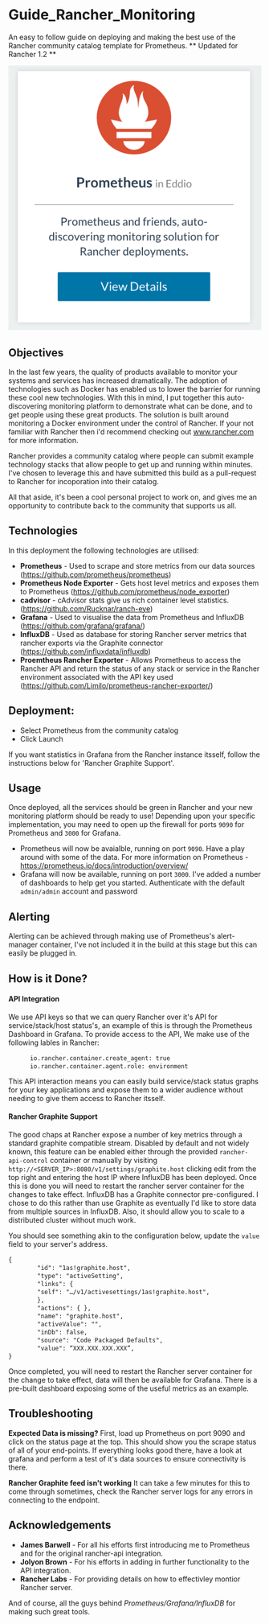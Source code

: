 # Guide_Rancher_Monitoring

An easy to follow guide on deploying and making the best use of the Rancher community catalog template for Prometheus.
** Updated for Rancher 1.2 **

![Catalog Entry](https://github.com/Rucknar/Guide_Rancher_Monitoring/blob/master/catalog-screen.png "Catalog Entry")

## Objectives

In the last few years, the quality of products available to monitor your systems and services has increased dramatically. The adoption of technologies such as Docker has enabled us to lower the barrier for running these cool new technologies.
With this in mind, I put together this auto-discovering monitoring platform to demonstrate what can be done, and to get people using these great products.
The solution is built around monitoring a Docker environment under the control of Rancher. If your not familiar with Rancher then i'd recommend checking out www.rancher.com for more information.

Rancher provides a community catalog where people can submit example technology stacks that allow people to get up and running within minutes.
I've chosen to leverage this and have submitted this build as a pull-request to Rancher for incoporation into their catalog.

All that aside, it's been a cool personal project to work on, and gives me an opportunity to contribute back to the community that supports us all.

## Technologies

In this deployment the following technologies are utilised:

* **Prometheus** - Used to scrape and store metrics from our data sources (https://github.com/prometheus/prometheus)
* **Prometheus Node Exporter** - Gets host level metrics and exposes them to Prometheus (https://github.com/prometheus/node_exporter)
* **cadvisor** - cAdvisor stats give us rich container level statistics. (https://github.com/Rucknar/ranch-eye)
* **Grafana** - Used to visualise the data from Prometheus and InfluxDB (https://github.com/grafana/grafana/)
* **InfluxDB** - Used as database for storing Rancher server metrics that rancher exports via the Graphite connector (https://github.com/influxdata/influxdb)
* **Proemtheus Rancher Exporter** - Allows Prometheus to access the Rancher API and return the status of any stack or service in the Rancher environment associated with the API key used (https://github.com/Limilo/prometheus-rancher-exporter/)

## Deployment:

* Select Prometheus from the community catalog
* Click Launch

If you want statistics in Grafana from the Rancher instance itsself, follow the instructions below for 'Rancher Graphite Support'.

## Usage

Once deployed, all the services should be green in Rancher and your new monitoring platform should be ready to use! Depending upon your specific implementation, you may need to open up the firewall for ports `9090` for Prometheus and `3000` for Grafana.

* Prometheus will now be avaialble, running on port `9090`. Have a play around with some of the data. For more information on Prometheus - https://prometheus.io/docs/introduction/overview/
* Grafana will now be available, running on port `3000`. I've added a number of dashboards to help get you started. Authenticate with the default `admin/admin` account and password

## Alerting

Alerting can be achieved through making use of Prometheus's alert-manager container, I've not included it in the build at this stage but this can easily be plugged in.

## How is it Done?

#### API Integration

We use API keys so that we can query Rancher over it's API for service/stack/host status's, an example of this is through the Prometheus Dashboard in Grafana.
To provide access to the API, We make use of the following lables in Rancher:
```
      io.rancher.container.create_agent: true
      io.rancher.container.agent.role: environment
```
This API interaction means you can easily build service/stack status graphs for your key applications and expose them to a wider audience without needing to give them access to Rancher itsself.

#### Rancher Graphite Support

The good chaps at Rancher expose a number of key metrics through a standard graphite compatible stream. Disabled by default and not widely known, this feature can be enabled either through the provided `rancher-api-control` container or manually by visiting `http://<SERVER_IP>:8080/v1/settings/graphite.host` clicking edit from the top right and entering the host IP where InfluxDB has been deployed. Once this is done you will need to restart the rancher server container for the changes to take effect.
InfluxDB has a Graphite connector pre-configured. I chose to do this rather than use Graphite as eventually I'd like to store data from multiple sources in InfluxDB. Also, it should allow you to scale to a distributed cluster without much work.

You should see something akin to the configuration below, update the `value` field to your server's address.

```
{
		"id": "1as!graphite.host",
		"type": "activeSetting",
		"links": {
		"self": "…/v1/activesettings/1as!graphite.host",
		},
		"actions": { },
		"name": "graphite.host",
		"activeValue": "",
		"inDb": false,
		"source": "Code Packaged Defaults",
		"value": “XXX.XXX.XXX.XXX”,
}
```

Once completed, you will need to restart the Rancher server container for the change to take effect, data will then be available for Grafana. There is a pre-built dashboard exposing some of the useful metrics as an example.

## Troubleshooting

**Expected Data is missing?**
First, load up Prometheus on port 9090 and click on the status page at the top. This should show you the scrape status of all of your end-points.
If everything looks good there, have a look at grafana and perform a test of it's data sources to ensure connectivity is there.

**Rancher Graphite feed isn't working**
It can take a few minutes for this to come through sometimes, check the Rancher server logs for any errors in connecting to the endpoint.

## Acknowledgements

* **James Barwell** - For all his efforts first introducing me to Prometheus and for the original rancher-api integration.
* **Jolyon Brown** - For his efforts in adding in further functionality to the API integration.
* **Rancher Labs** - For providing details on how to effectivley montior Rancher server.

And of course, all the guys behind *Prometheus/Grafana/InfluxDB* for making such great tools.

